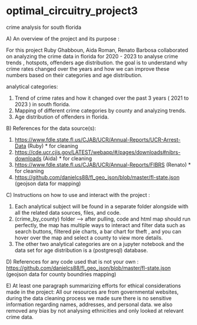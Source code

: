# optimal_circuitry_project3
crime analysis for south florida


A) An overview of the project and its purpose :

For this project Ruby Ghabboun, Aida Roman, Renato Barbosa collaborated on analyzing the crime data in florida for 2020 - 2023 to analyse crime trends , hotspots, offenders age distribution.
the goal is to understand why crime rates changed over the years and how we can improve these numbers based on their categories and age distribution.

analytical categories:
1. Trend of crime rates and how it changed over the past 3 years ( 2021 to 2023 ) in south florida.
2. Mapping of different crime categories by county and analyzing trends. 
3. Age distribution of offenders in florida.

   

B) References for the data source(s):

1. https://www.fdle.state.fl.us/CJAB/UCR/Annual-Reports/UCR-Arrest-Data (Ruby) * for cleaning
2. https://cde.ucr.cjis.gov/LATEST/webapp/#/pages/downloads#nibrs-downloads (Aida) * for cleaning
3. https://www.fdle.state.fl.us/CJAB/UCR/Annual-Reports/FIBRS (Renato) * for cleaning
4. https://github.com/danielcs88/fl_geo_json/blob/master/fl-state.json (geojson data for mapping)

   

C) Instructions on how to use and interact with the project :

1. Each analytical subject will be found in a separate folder alongside with all the related data sources, files, and code.
2. (crime_by_county) folder --> after pulling, code and html map should run perfectly, the map has multiple ways to interact and filter data such as search buttons, filtered pie charts, a bar chart for theft , and you can hover over the map and select a county to view more details.
3. The other two analytical categories are on a jupyter notebook and the data set for age distribution is a (postgresql) database.



D) References for any code used that is not your own :
https://github.com/danielcs88/fl_geo_json/blob/master/fl-state.json (geojson data for county boundries mapping) 


E) At least one paragraph summarizing efforts for ethical considerations made in the project:
All our resources are from governmental websites, during the data cleaning process we made sure there is no sensitive information regarding names, addresses, and personal data.
we also removed any bias by not analysing ethnicities and only looked at relevant crime data.






